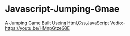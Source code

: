 # Javascript-Jumping-Gmae 



A Jumping Game  Built Useing Html,Css,JavaScript
Vedio:-https://youtu.be/HMnpGtzeG8E
